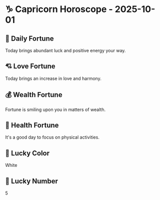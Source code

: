 # ♑ Capricorn Horoscope - 2025-10-01

## 🎯 Daily Fortune

Today brings abundant luck and positive energy your way.

## 💘 Love Fortune

Today brings an increase in love and harmony.

## 💰 Wealth Fortune

Fortune is smiling upon you in matters of wealth.

## 🌱 Health Fortune

It's a good day to focus on physical activities.

## 🎨 Lucky Color

White

## 🔢 Lucky Number

5
